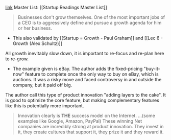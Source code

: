[link](https://a16z.com/a-recipe-for-growth-adding-layers-to-the-cake/) 
Master List: [[Startup Readings Master List]]

> Businesses don't grow themselves. One of the most important jobs of a CEO is to aggressively define and pursue a growth agenda for him or her business.
- This also validated by [[Startup = Growth - Paul Graham]] and [[Lec 6 - Growth (Alex Schultz)]]

All growth inevitably slow down, it is important to re-focus and re-plan here to re-grow.
- The example given is eBay. The author adds the fixed-pricing "buy-it-now" feature to complete once the only way to buy on eBay, which is auctions. It was a risky move and faced controversy in and outside the company, but it paid off big.

The author call this type of product innovation "adding layers to the cake". It is good to optimize the core feature, but making complementary features like this is potentially more important.

> Innovation clearly is **THE** success model on the Internet. ...(some examples like Google, Amazon, PayPal) 
> These winning Net companies are incredibly strong at product innovation. They invest in it, they create cultures that support it, they prize it and they reward it.

